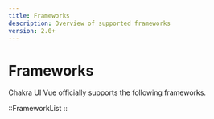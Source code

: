 ```yaml
---
title: Frameworks
description: Overview of supported frameworks
version: 2.0+
---
```


# Frameworks

Chakra UI Vue officially supports the following frameworks.

::FrameworkList
::

